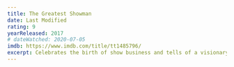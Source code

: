```yaml
---
title: The Greatest Showman
date: Last Modified
rating: 9
yearReleased: 2017
# dateWatched: 2020-07-05
imdb: https://www.imdb.com/title/tt1485796/
excerpt: Celebrates the birth of show business and tells of a visionary who rose from nothing to create a spectacle that became a worldwide sensation.
---
```

